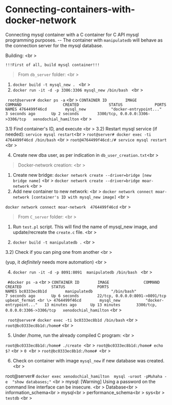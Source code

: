 # Connecting-containers-with-docker-network

Connecting mysql container with a C container for C API mysql programming purposes.  -- The container with ``manipulatedb`` will behave as the connection server for the mysql database.

Building: <br \>

``!!!First of all, build mysql container!!!``

> From ``db_server`` folder: <br \>

1) ``docker build -t mysql_new . `` <br \>
2) ``docker run -it -d -p 3306:3306 mysql_new /bin/bash `` <br \>

`` root@server# docker ps -a`` <br \>
``CONTAINER ID        IMAGE               COMMAND                  CREATED             STATUS              PORTS                              NAMES
4764499f46cd        mysql_new           "docker-entrypoint..."   3 seconds ago       Up 2 seconds        3300/tcp, 0.0.0.0:3306->3306/tcp   xenodochial_hamilton``  <br \>


3.1)  Find container's ID, and execute <br \>
3.2)  Restart mysql service (if needed): ``service mysql restart``<br \>
``
root@server# docker exec -ti 4764499f46cd /bin/bash `` <br \>
`` root@4764499f46cd:/# service mysql restart `` <br \>

4) Create new dba user, as per indication in ``db_user_creation.txt``<br \>


> Docker-network creation: <br \>

1) Create new bridge:  ``docker network create --driver=bridge [new bridge name]`` <br \>
 ``docker network create --driver=bridge moar-network`` <br \>
2) Add new container to new network: <br \>
``docker network connect moar-network [container's ID with mysql_new image]`` <br \>

 ``docker network connect moar-network  4764499f46cd``  <br \>

> From ``C_server`` folder: <br \>

1) Run ``test.pl`` script. This will find the name of mysql_new image, and update/recreate the ``create.c`` file. <br \> 

2) `` docker build -t manipulatedb . `` <br \>

3.2) Check if you can ping one from another <br \>

(yup, it *definitely* needs more automation) <br \>

4) ``docker run -it -d -p 8091:8091  manipulatedb /bin/bash ``   <br \>

``  #docker ps -a `` <br \>
`` CONTAINER ID        IMAGE               COMMAND                  CREATED             STATUS              PORTS                              NAMES
bc0333ec8b1d        manipulatedb        "/bin/bash"              7 seconds ago       Up 6 seconds        22/tcp, 0.0.0.0:8091->8091/tcp     upbeat_fermat <br \>
4764499f46cd        mysql_new           "docker-entrypoint..."   13 minutes ago      Up 13 minutes       3300/tcp, 0.0.0.0:3306->3306/tcp   xenodochial_hamilton `` <br \> 


`` root@server# docker exec -ti bc0333ec8b1d /bin/bash`` <br \>
``root@bc0333ec8b1d:/home#`` <br \>

5) Under /home, run the already compiled C program:  <br \>

``root@bc0333ec8b1d:/home# ./create ``<br \>
``root@bc0333ec8b1d:/home# echo $?`` <br \>
``0 ``<br \>
``root@bc0333ec8b1d:/home# ``<br \>


6) Check on container with image ``mysql_new`` if new database was created.  <br \>

root@server# ``docker exec xenodochial_hamilton  mysql -uroot -pMuhaha -e  "show databases;"``  <br \>
mysql: [Warning] Using a password on the command line interface can be insecure.  <br \>
Database<br \>
information_schema<br \>
mysql<br \>
performance_schema<br \>
sys<br \> 
``testdb`` <br \>
